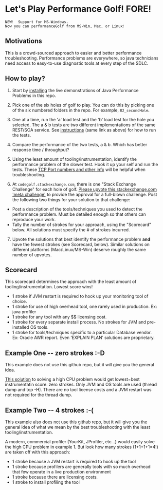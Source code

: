 # Let's Play Performance Golf!  FORE!
```
NEW!  Support for MS-Windows.
Now you can performanceGolf from MS-Win, Mac, or Linux!
```


## Motivations
This is a crowd-sourced approach to easier and better performance troubleshooting.  Performance problems are everywhere, so java technicians need access to easy-to-use diagnostic tools at every step of the SDLC.

## How to play?

1. Start by [installing](https://github.com/eostermueller/performanceGolf/wiki/Install-and-Run) the live demonstrations of Java Performance Problems in this repo.

2. Pick one of the six holes of golf to play.  You can do this by picking one of the six numbered folders in the repo.  For example, ```02_secondHole```.

3. One at a time, run the 'a' load test and the 'b' load test for the hole you selected.  The a & b tests are two different implementations of the same REST/SOA service.  See [instructions](https://github.com/eostermueller/performanceGolf/wiki/Install-and-Run) (same link as above) for how to run the tests.  

4. Compare the performance of the two tests, a & b.  Which has better response time / throughput?  

5. Using the least amount of tooling/instrumentation, identify the performance problem of the slower test.  Hook it up your self and run the tests.  These [TCP Port numbers and other info](https://github.com/eostermueller/performanceGolf/wiki/Environment)  will be helpful when troubleshooting.

6. At ```codegolf.stackexchange.com```, there is one "Stack Exchange Challenge" for each hole of golf.  [Please upvote this stackexchange.com 'meta challenge'](http://meta.codegolf.stackexchange.com/questions/2140/sandbox-for-proposed-challenges/9381#9381) to provide the approval for a full-blown challenge.  Post the following two things for your solution to that challenge:
  * Post a description of the tools/techniques you used to detect the performance problem.  Must be detailed enough so that others can reproduce your work.
  * Tally the number of strokes for your approach, using the "Scorecard" below.  All solutions must specify the # of strokes incurred.

7. Upvote the solutions that best identify the performance problem __and__ have the fewest strokes (see Scorecard, below).  Similar solutions on different platforms (Mac/Linux/MS-Win) deserve roughly the same number of upvotes.


## Scorecard
This scorecard determines the approach with the least amount of tooling/instrumentation.  Lowest score wins!  

* 1 stroke if JVM restart is required to hook up your monitoring tool of choice.
* 1 stroke for use of high overhead tool, one rarely used in production.  Ex:  java profiler
* 1 stroke for any tool with any $$ licensing cost.
* 1 stroke for every separate install process. No strokes for JVM and pre-installed OS tools. 
* 1 stroke for tools/techniques specific to a particular Database vendor.  Ex: Oracle AWR report.  Even ‘EXPLAIN PLAN’ solutions are proprietary.

## Example One -- zero strokes :-D
This example does not use this github repo, but it will give you the general idea.


[This solution](http://www.nurkiewicz.com/2012/08/which-java-thread-consumes-my-cpu.html) to solving a high CPU problem would get lowest=best instrumentatin score:  zero strokes.  Only JVM and OS tools are used (thread dump and top -H).  There are no tool license costs and a JVM restart was not required for the thread dump.

## Example Two -- 4 strokes :-(
This example also does not use this github repo, but it will give you the general idea of what we mean by the best troubleshooting with the least tooling/instrumentation.


A modern, commercial profiler (YourKit, JProfiler, etc...) would easily solve the high CPU problem in example 1.  But look how many strokes (1+1+1+1=4!) are taken off with this approach:
  * 1 stroke because a JVM restart is required to hook up the tool
  * 1 stroke because profilers are generally tools with so much overhead that few operate in a live production environment
  * 1 stroke because there are licensing costs.
  * 1 stroke to install profiling the tool
